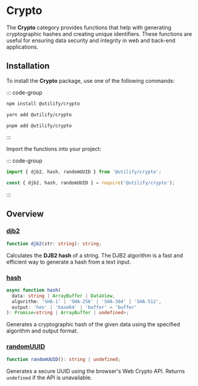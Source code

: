 # Crypto <Badge type="tip" text="1.0.2" />

The **Crypto** category provides functions that help with generating cryptographic hashes and creating unique identifiers. These functions are useful for ensuring data security and integrity in web and back-end applications.

## Installation

To install the **Crypto** package, use one of the following commands:

::: code-group

```bash [npm]
npm install @utilify/crypto
```

```bash [yarn]
yarn add @utilify/crypto
```

```bash [pnpm]
pnpm add @utilify/crypto
```

:::

Import the functions into your project:

::: code-group

```typescript [esm]
import { djb2, hash, randomUUID } from '@utilify/crypto';
```

```javascript [cjs]
const { djb2, hash, randomUUID } = require('@utilify/crypto');
```

:::

## Overview

### [djb2](./djb2.md)

```typescript
function djb2(str: string): string;
```

Calculates the **DJB2 hash** of a string. The DJB2 algorithm is a fast and efficient way to generate a hash from a text input.

### [hash](./hash.md)

```typescript
async function hash(
  data: string | ArrayBuffer | DataView,
  algorithm: 'SHA-1' | 'SHA-256' | 'SHA-384' | 'SHA-512',
  output: 'hex' | 'base64' | 'buffer' = 'buffer'
): Promise<string | ArrayBuffer | undefined>;
```

Generates a cryptographic hash of the given data using the specified algorithm and output format.

### [randomUUID](./randomUUID.md)

```typescript
function randomUUID(): string | undefined;
```

Generates a secure UUID using the browser's Web Crypto API. Returns `undefined` if the API is unavailable.
